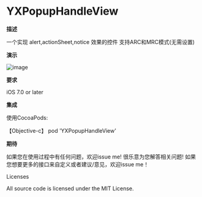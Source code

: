 # YXPopupHandleView

**描述**

一个实现 alert,actionSheet,notice 效果的控件
支持ARC和MRC模式(无需设置)

**演示**

![image](https://github.com/liuyongxin/YXPopupHandleView/blob/master/YXPopupHandleViewDemo/YXPopupHandleViewDemo.gif)

**要求**

iOS 7.0 or later

**集成**

使用CocoaPods:

【Objective-c】 pod 'YXPopupHandleView'

**期待**

如果您在使用过程中有任何问题，欢迎issue me! 很乐意为您解答相关问题!
如果您想要更多的接口来自定义或者建议/意见，欢迎issue me！

Licenses

All source code is licensed under the MIT License.
